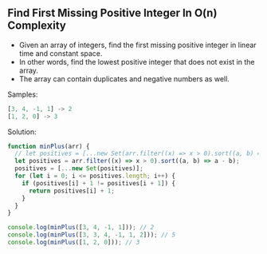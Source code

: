 ## Find First Missing Positive Integer In O(n) Complexity

- Given an array of integers, find the first missing positive integer in linear time and constant space.
- In other words, find the lowest positive integer that does not exist in the array.
- The array can contain duplicates and negative numbers as well.

Samples:
```js
[3, 4, -1, 1] -> 2 
[1, 2, 0] -> 3
```
Solution:
```js
function minPlus(arr) {
  // let positives = [...new Set(arr.filter((x) => x > 0).sort((a, b) => a - b))];
  let positives = arr.filter((x) => x > 0).sort((a, b) => a - b);
  positives = [...new Set(positives)];
  for (let i = 0; i <= positives.length; i++) {
    if (positives[i] + 1 != positives[i + 1]) {
      return positives[i] + 1;
    }
  }
}

console.log(minPlus([3, 4, -1, 1])); // 2
console.log(minPlus([3, 3, 4, -1, 1, 2])); // 5
console.log(minPlus([1, 2, 0])); // 3
```